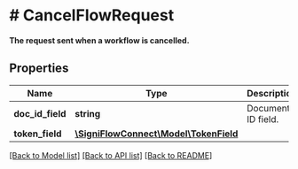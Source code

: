 # # CancelFlowRequest

#### The request sent when a workflow is cancelled.

## Properties

Name | Type | Description | Notes
------------ | ------------- | ------------- | -------------
**doc_id_field** | **string** | Document ID field. |
**token_field** | [**\SigniFlowConnect\Model\TokenField**](TokenField.md) |  |

[[Back to Model list]](../../README.md#models) [[Back to API list]](../../README.md#endpoints) [[Back to README]](../../README.md)
